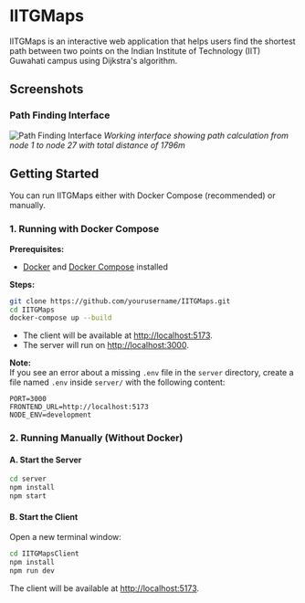 # IITGMaps

IITGMaps is an interactive web application that helps users find the shortest path between two points on the Indian Institute of Technology (IIT) Guwahati campus using Dijkstra's algorithm.

## Screenshots

### Path Finding Interface
![Path Finding Interface](IITGMapsClient/public/app-screenshot.png)
*Working interface showing path calculation from node 1 to node 27 with total distance of 1796m*



## Getting Started

You can run IITGMaps either with Docker Compose (recommended) or manually.

### 1. Running with Docker Compose

**Prerequisites:**  
- [Docker](https://www.docker.com/get-started) and [Docker Compose](https://docs.docker.com/compose/install/) installed

**Steps:**
```sh
git clone https://github.com/yourusername/IITGMaps.git
cd IITGMaps
docker-compose up --build
```
- The client will be available at [http://localhost:5173](http://localhost:5173).
- The server will run on [http://localhost:3000](http://localhost:3000).

**Note:**  
If you see an error about a missing `.env` file in the `server` directory, create a file named `.env` inside `server/` with the following content:
```
PORT=3000
FRONTEND_URL=http://localhost:5173
NODE_ENV=development
```

### 2. Running Manually (Without Docker)

#### A. Start the Server

```sh
cd server
npm install
npm start
```

#### B. Start the Client

Open a new terminal window:

```sh
cd IITGMapsClient
npm install
npm run dev
```

The client will be available at [http://localhost:5173](http://localhost:5173).


